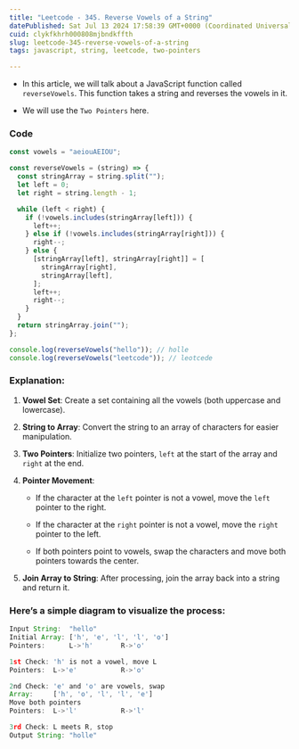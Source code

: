 ```yaml
---
title: "Leetcode - 345. Reverse Vowels of a String"
datePublished: Sat Jul 13 2024 17:58:39 GMT+0000 (Coordinated Universal Time)
cuid: clykfkhrh000808mjbndkffth
slug: leetcode-345-reverse-vowels-of-a-string
tags: javascript, string, leetcode, two-pointers

---
```


* In this article, we will talk about a JavaScript function called `reverseVowels`. This function takes a string and reverses the vowels in it.
    
* We will use the `Two Pointers` here.
    

### Code

```javascript
const vowels = "aeiouAEIOU";

const reverseVowels = (string) => {
  const stringArray = string.split("");
  let left = 0;
  let right = string.length - 1;

  while (left < right) {
    if (!vowels.includes(stringArray[left])) {
      left++;
    } else if (!vowels.includes(stringArray[right])) {
      right--;
    } else {
      [stringArray[left], stringArray[right]] = [
        stringArray[right],
        stringArray[left],
      ];
      left++;
      right--;
    }
  }
  return stringArray.join("");
};

console.log(reverseVowels("hello")); // holle
console.log(reverseVowels("leetcode")); // leotcede
```

### Explanation:

1. **Vowel Set**: Create a set containing all the vowels (both uppercase and lowercase).
    
2. **String to Array**: Convert the string to an array of characters for easier manipulation.
    
3. **Two Pointers**: Initialize two pointers, `left` at the start of the array and `right` at the end.
    
4. **Pointer Movement**:
    
    * If the character at the `left` pointer is not a vowel, move the `left` pointer to the right.
        
    * If the character at the `right` pointer is not a vowel, move the `right` pointer to the left.
        
    * If both pointers point to vowels, swap the characters and move both pointers towards the center.
        
5. **Join Array to String**: After processing, join the array back into a string and return it.
    

### Here’s a simple diagram to visualize the process:

```javascript
Input String:  "hello"
Initial Array: ['h', 'e', 'l', 'l', 'o']
Pointers:      L->'h'       R->'o'

1st Check: 'h' is not a vowel, move L
Pointers:  L->'e'           R->'o'

2nd Check: 'e' and 'o' are vowels, swap
Array:     ['h', 'o', 'l', 'l', 'e']
Move both pointers
Pointers:  L->'l'           R->'l'

3rd Check: L meets R, stop
Output String: "holle"
```